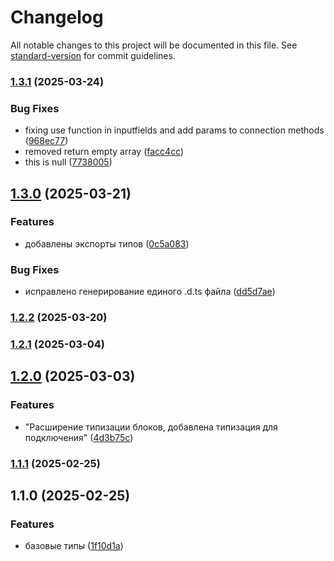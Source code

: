 # Changelog

All notable changes to this project will be documented in this file. See [standard-version](https://github.com/conventional-changelog/standard-version) for commit guidelines.

### [1.3.1](https://github.com/Infomaximum/integration-sdk/compare/v1.3.0...v1.3.1) (2025-03-24)


### Bug Fixes

* fixing use function in inputfields and add params to connection methods ([968ec77](https://github.com/Infomaximum/integration-sdk/commit/968ec77579bbe62d13f528cf8d383d9813509b19))
* removed return empty array ([facc4cc](https://github.com/Infomaximum/integration-sdk/commit/facc4cc9a41b870f10de2f440001e9e669956ead))
* this is null ([7738005](https://github.com/Infomaximum/integration-sdk/commit/7738005d31c0ca1c112492d0440ae879c3d255e9))

## [1.3.0](https://github.com/Infomaximum/integration-sdk/compare/v1.2.2...v1.3.0) (2025-03-21)


### Features

* добавлены экспорты типов ([0c5a083](https://github.com/Infomaximum/integration-sdk/commit/0c5a08300d7f52638f460cc1d1003d93a7d08ddc))


### Bug Fixes

* исправлено генерирование единого .d.ts файла ([dd5d7ae](https://github.com/Infomaximum/integration-sdk/commit/dd5d7ae673058a44f8de133bf83a1535864cde57))

### [1.2.2](https://github.com/Infomaximum/integration-sdk/compare/v1.2.1...v1.2.2) (2025-03-20)

### [1.2.1](https://github.com/Infomaximum/integration-sdk/compare/v1.2.0...v1.2.1) (2025-03-04)

## [1.2.0](https://github.com/Infomaximum/integration-sdk/compare/v1.1.1...v1.2.0) (2025-03-03)


### Features

* "Расширение типизации блоков, добавлена типизация для подключения" ([4d3b75c](https://github.com/Infomaximum/integration-sdk/commit/4d3b75c9c14c6f129ef7262a52119f01d7b50917))

### [1.1.1](https://github.com/Infomaximum/integration-sdk/compare/v1.1.0...v1.1.1) (2025-02-25)

## 1.1.0 (2025-02-25)


### Features

* базовые типы ([1f10d1a](https://github.com/Infomaximum/integration-sdk/commit/1f10d1ac346119d0733c86f1be3b3177f190c548))
